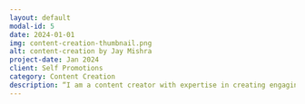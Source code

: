 ```yaml
---
layout: default
modal-id: 5
date: 2024-01-01
img: content-creation-thumbnail.png
alt: content-creation by Jay Mishra
project-date: Jan 2024
client: Self Promotions
category: Content Creation
description: “I am a content creator with expertise in creating engaging and informative content that resonates with my audience. I specialize in developing and implementing content strategies to promote a company’s products or services. My portfolio showcases my ability to translate a client’s vision into a digital masterpiece, ensuring that each piece of content I create is unique, responsive, and aligned with the latest web standards. I take pride in my ability to craft content that is not only visually striking but also highly functional, with a deep understanding of user experience and various content creation tools and software, including Canva and Figma. Please feel free to explore my portfolio and contact me if you have any questions or would like to discuss a project.😊
---
```

